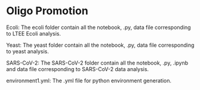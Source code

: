 # Oligo Promotion 
Ecoli: The ecoli folder contain all the notebook, .py, data file corresponding to LTEE Ecoli analysis.

Yeast: The yeast folder contain all the notebook, .py, data file corresponding to yeast analysis.

SARS-CoV-2: The SARS-CoV-2 folder contain all the notebook, .py, .ipynb and data file corresponding to SARS-CoV-2 data analysis.

environment1.yml: The .yml file for python environment generation.
